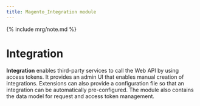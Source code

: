 ```yaml
---
title: Magento_Integration module
---
```


{% include mrg/note.md %}

# Integration

**Integration** enables third-party services to call the Web API by using access tokens.
It provides an admin UI that enables manual creation of integrations. Extensions can also provide a configuration file so that an integration can be automatically pre-configured. The module also contains the data model for request and access token management.
